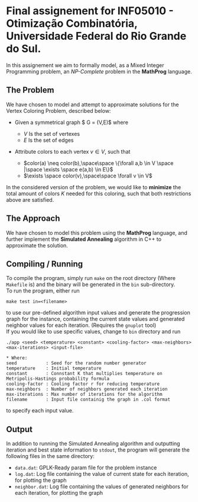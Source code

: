 # Final assignement for INF05010 - Otimização Combinatória, Universidade Federal do Rio Grande do Sul.
In this assignement we aim to formally model, as a Mixed Integer Programming problem, an *NP-Complete* problem in the **MathProg** language.

## The Problem
We have chosen to model and attempt to approximate solutions for the Vertex Coloring Problem, described below:

- Given a symmetrical graph $ G = (V,E)$ where
    * *V* Is the set of vertexes
    * *E* Is the set of edges

- Attribute colors to each vertex $v \in V$, such that 
    * $color(a) \neq color(b),\space\space \{\forall a,b \in V \space |\space \exists \space e(a,b) \in E\}$
    * $\exists \space color(v),\space\space \forall v \in V$

In the considered version of the problem, we would like to **minimize** the total amount of colors *K* needed for this coloring, such that both restrictions above are satisfied.

## The Approach
We have chosen to model this problem using the **MathProg** language, and further implement the **Simulated Annealing** algorithm in C++ to approximate the solution.

## Compiling / Running
To compile the program, simply run `make` on the root directory (Where `Makefile` is) and the binary will be generated in the `bin` sub-directory.
\
To run the program, either run 
```
make test in=<filename>
```
to use our pre-defined algorithm input values and generate the progression graph for the instance, containing the current state values and generated neighbor values for each iteration. (Requires the `gnuplot` tool)
\
If you would like to use specific values, change to `bin` directory and run
```
./app <seed> <temperature> <constant> <cooling-factor> <max-neighbors> <max-iterations> <input-file>

* Where:
seed           : Seed for the random number generator
temperature    : Initial temperature
constant       : Connstant K that multiplies temperature on Metripolis-Hastings probability formula
cooling-factor : Cooling factor r for reducing temperature 
max-neighbors  : Number of neighbors generated each iteration 
max-iterations : Max number of iterations for the algorithm
filename       : Input file containig the graph in .col format
```
to specify each input value.

## Output
In addition to running the Simulated Annealing algorithm and outputting iteration and best state information to `stdout`, the program will generate the following files in the same directory:
* `data.dat`: GPLK-Ready param file for the problem instance
* `log.dat`: Log file containing the value of current state for each iteration, for plotting the graph
* `neighbor.dat`: Log file containing the values of generated neighbors for each iteration, for plotting the graph